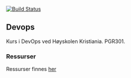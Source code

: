 [![Build Status](https://travis-ci.com/grojon18/devops-project.svg?token=9fB75ixjgRRqY1bW9Ux8&branch=master)](https://travis-ci.com/grojon18/devops-project)

## Devops 
Kurs i DevOps ved Høyskolen Kristiania. PGR301.

### Ressurser
Ressurser finnes [her](https://github.com/PGR301-2020)
